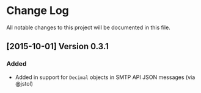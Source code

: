 # Change Log
All notable changes to this project will be documented in this file.

[2015-10-01] Version 0.3.1
---------------------------

### Added
- Added in support for `Decimal` objects in SMTP API JSON messages (via @jstol)
